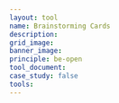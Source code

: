 ```yaml
---
layout: tool
name: Brainstorming Cards
description:
grid_image:
banner_image:
principle: be-open
tool_document:
case_study: false
tools:
---
```


